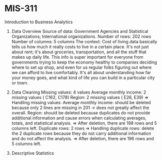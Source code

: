 # MIS-311
Introduction to Business Analytics
1. Data Overview
Source of data: Government Agencies and Statistical Organizations; International organizations.
Number of rows: 202 rows
Number of columns: 5 columns
The context: Cost of living data basically tells us how much it really costs to live in a certain place. It's not just about rent; it's about groceries, transportation, and all the stuff that makes up daily life. This info is super important for everyone from governments trying to keep the economy healthy to companies deciding where to set up shop, and even for us regular folks figuring out where we can afford to live comfortably. It's all about understanding how far your money goes, and what kind of life you can build in a particular city or town.

2. Data Cleaning
Missing values: 4 values
Average monthly income: 2 missing values ( C162, C178)
Region: 2 missing values ( E26, E39)
=> Handling missing values:
Average monthly income: should be deleted because only 2 lines are missing in 201 → does not greatly affect the overall.
Region: should be deleted because duplicates do not provide additional information and cause errors when calculating averages, totals, and statistical analysis.
=> After deletion, there are 198 rows and 5 columns left.
Duplicate rows: 2 rows
=> Handling duplicate rows: delete the 2 duplicate rows because they do not carry additional information and do not affect the analysis.
=> After deletion, there are 196 rows and 5 columns left.

3. Descriptive Statistics
